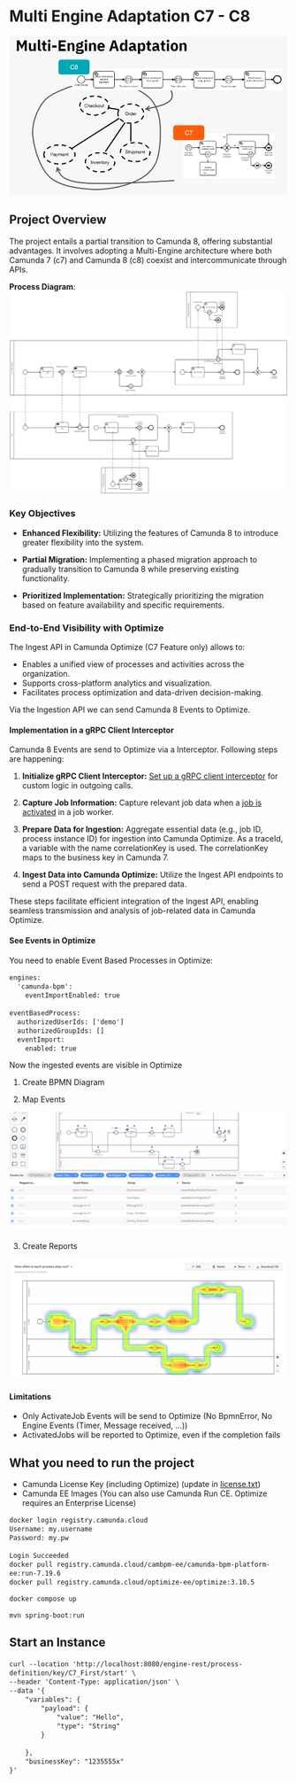 # Multi Engine Adaptation C7 - C8

![Multi Engine](./images/multi-engine.png)

## Project Overview

The project entails a partial transition to Camunda 8, offering substantial advantages. It involves adopting a Multi-Engine architecture where both Camunda 7 (c7) and Camunda 8 (c8) coexist and intercommunicate through APIs.

**Process Diagram**:
![Diagram](./images/hybrid-process.png)

### Key Objectives

- **Enhanced Flexibility:** Utilizing the features of Camunda 8 to introduce greater flexibility into the system.

- **Partial Migration:** Implementing a phased migration approach to gradually transition to Camunda 8 while preserving existing functionality.

- **Prioritized Implementation:** Strategically prioritizing the migration based on feature availability and specific requirements.

### End-to-End Visibility with Optimize

The Ingest API in Camunda Optimize (C7 Feature only) allows to:

- Enables a unified view of processes and activities across the organization.
- Supports cross-platform analytics and visualization.
- Facilitates process optimization and data-driven decision-making.

Via the Ingestion API we can send Camunda 8 Events to Optimize.

#### Implementation in a gRPC Client Interceptor

Camunda 8 Events are send to Optimize via a Interceptor. Following steps are happening:

1. **Initialize gRPC Client Interceptor:**
   [Set up a gRPC client interceptor](./src/main/java/org/camunda/consulting/example/interceptor/InterceptorConfiguration.java) for custom logic in outgoing calls.

2. **Capture Job Information:**
   Capture relevant job data when a [job is activated](./src/main/java/org/camunda/consulting/example/interceptor/OptimizeEventInterceptor.java) in a job worker.

3. **Prepare Data for Ingestion:**
   Aggregate essential data (e.g., job ID, process instance ID) for ingestion into Camunda Optimize. As a traceId, a variable with the name correlationKey is used. The correlationKey maps to the business key in Camunda 7.

4. **Ingest Data into Camunda Optimize:**
   Utilize the Ingest API endpoints to send a POST request with the prepared data.

These steps facilitate efficient integration of the Ingest API, enabling seamless transmission and analysis of job-related data in Camunda Optimize.

#### See Events in Optimize

You need to enable Event Based Processes in Optimize:

```
engines:
  'camunda-bpm':
    eventImportEnabled: true

eventBasedProcess:
  authorizedUserIds: ['demo']
  authorizedGroupIds: []
  eventImport:
    enabled: true
```

Now the ingested events are visible in Optimize

1. Create BPMN Diagram

2. Map Events

![Map Events](./images/map-events-optimize.PNG)

3. Create Reports

![Create Reports](./images/combined-view-optimize.PNG)

#### Limitations

- Only ActivateJob Events will be send to Optimize (No BpmnError, No Engine Events (Timer, Message received, ...))
- ActivatedJobs will be reported to Optimize, even if the completion fails


## What you need to run the project

- Camunda License Key (including Optimize) (update in [license.txt](./docker/license.txt))
- Camunda EE Images (You can also use Camunda Run CE. Optimize requires an Enterprise License)

```
docker login registry.camunda.cloud
Username: my.username
Password: my.pw

Login Succeeded
docker pull registry.camunda.cloud/cambpm-ee/camunda-bpm-platform-ee:run-7.19.6
docker pull registry.camunda.cloud/optimize-ee/optimize:3.10.5
```

```
docker compose up
```

```
mvn spring-boot:run
```



## Start an Instance

```
curl --location 'http://localhost:8080/engine-rest/process-definition/key/C7_First/start' \
--header 'Content-Type: application/json' \
--data '{
    "variables": {
        "payload": {
            "value": "Hello",
            "type": "String"
        }

    },
    "businessKey": "1235555x"
}'
```
